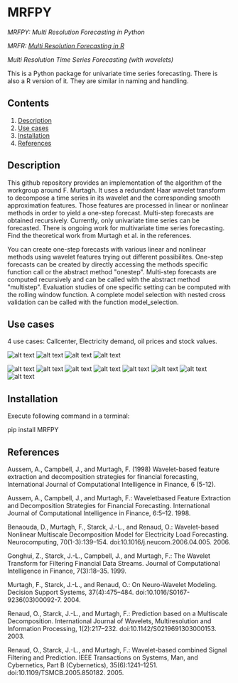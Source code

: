 # MRFPY
*MRFPY: Multi Resolution Forecasting in Python*

*MRFR: [Multi Resolution Forecasting in R](https://github.com/Quirinms/MRFR)*

*Multi Resolution Time Series Forecasting (with wavelets)*

This is a Python package for univariate time series forecasting.
There is also a R version of it.
They are similar in naming and handling.

## Contents

1. [Description](#description)
2. [Use cases](#use-cases)
3. [Installation](#installation)
4. [References](#references)


## Description

This github repository provides an implementation of the algorithm of the workgroup around F. Murtagh.
It uses a redundant Haar wavelet transform to decompose a time series in its wavelet and the corresponding smooth approximation features.
Those features are processed in linear or nonlinear methods in order to yield a one-step forecast.
Multi-step forecasts are obtained recursively.
Currently, only univariate time series can be forecasted.
There is ongoing work for multivariate time series forecasting.
Find the theoretical work from Murtagh et al. in the references.

You can create one-step forecasts with various linear and nonlinear methods using wavelet features trying out different possibilites.
One-step forecasts can be created by directly accessing the methods specific function call or the abstract method "onestep".
Multi-step forecasts are computed recursively and can be called with the abstract method "multistep".
Evaluation studies of one specific setting can be computed with the rolling window function.
A complete model selection with nested cross validation can be called with the function model_selection.


## Use cases

4 use cases: Callcenter, Electricity demand, oil prices and stock values.

![alt text](https://github.com/Quirinms/MRFPY/blob/master/doc/images/Callcenter.png)
![alt text](https://github.com/Quirinms/MRFPY/blob/master/doc/images/Electricity.png)
![alt text](https://github.com/Quirinms/MRFPY/blob/master/doc/images/Prices.png)
![alt text](https://github.com/Quirinms/MRFPY/blob/master/doc/images/Stox.png)

![alt text](https://github.com/Quirinms/MRFPY/blob/master/doc/images/Callcenter_SMAPE_Reference_Horizon_1.png)
![alt text](https://github.com/Quirinms/MRFPY/blob/master/doc/images/Callcenter_SMAPE_Reference_From_1_To_14.png)
![alt text](https://github.com/Quirinms/MRFPY/blob/master/doc/images/Entsoe_SMAPE_Reference_From_1_To_14.png)
![alt text](https://github.com/Quirinms/MRFPY/blob/master/doc/images/Entsoe_SMAPE_Reference_Horizon_1.png)
![alt text](https://github.com/Quirinms/MRFPY/blob/master/doc/images/SAP500_SMAPE_Reference_From_1_To_14.png)
![alt text](https://github.com/Quirinms/MRFPY/blob/master/doc/images/SAP500_SMAPE_Reference_Horizon_1.png)
![alt text](https://github.com/Quirinms/MRFPY/blob/master/doc/images/SEP_SMAPE_Reference_From_1_To_14.png)
![alt text](https://github.com/Quirinms/MRFPY/blob/master/doc/images/SEP_SMAPE_Reference_Horizon_1.png)


## Installation

Execute following command in a terminal:

pip install MRFPY


## References

Aussem,  A.,  Campbell,  J.,  and  Murtagh,  F.  (1998)  Wavelet-based  feature extraction    and    decomposition    strategies    for    financial    forecasting, International Journal of Computational Intelligence in Finance, 6 (5-12).

Aussem, A., Campbell, J., and Murtagh, F.: Waveletbased Feature Extraction and Decomposition Strategies for Financial Forecasting.
International Journal of Computational Intelligence in Finance, 6:5–12. 1998.

Benaouda, D., Murtagh, F., Starck, J.-L., and Renaud, O.: Wavelet-based Nonlinear Multiscale Decomposition Model for Electricity Load
Forecasting. Neurocomputing, 70(1-3):139–154. doi:10.1016/j.neucom.2006.04.005. 2006.

Gonghui, Z., Starck, J.-L., Campbell, J., and Murtagh, F.: The Wavelet Transform for Filtering Financial Data Streams. Journal of Computational Intelligence in Finance, 7(3):18–35. 1999.

Murtagh, F., Starck, J.-L., and Renaud, O.: On Neuro-Wavelet Modeling. Decision Support Systems, 37(4):475–484. doi:10.1016/S0167-9236(03)00092-7. 2004.

Renaud, O., Starck, J.-L., and Murtagh, F.: Prediction based on a Multiscale Decomposition. International Journal of Wavelets, Multiresolution and Information Processing, 1(2):217–232. doi:10.1142/S0219691303000153. 2003.

Renaud, O., Starck, J.-L., and Murtagh, F.: Wavelet-based combined Signal Filtering and Prediction. IEEE Transactions on Systems, Man, and Cybernetics, Part B (Cybernetics), 35(6):1241–1251. doi:10.1109/TSMCB.2005.850182. 2005.

